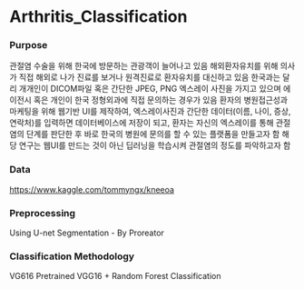 # Arthritis_Classification

### Purpose
관절염 수술을 위해 한국에 방문하는 관광객이 늘어나고 있음 
해외환자유치를 위해 의사가 직접 해외로 나가 진료를 보거나 원격진료로 환자유치를 대신하고 있음 
한국과는 달리 개개인이 DICOM파일 혹은 간단한 JPEG, PNG 엑스레이 사진을 가지고 있으며 에이전시 혹은 개인이 한국 정형외과에 직접 문의하는 경우가 있음 
환자의 병원접근성과 마케팅을 위해 웹기반 UI를 제작하여, 엑스레이사진과 간단한 데이터(이름, 나이, 증상, 연락처)를 입력하면 데이터베이스에 저장이 되고, 환자는 자신의 엑스레이를 통해 관절염의 단계를 판단한 후 바로 한국의 병원에 문의를 할 수 있는 플랫폼을 만들고자 함
해당 연구는 웹UI를 만드는 것이 아닌 딥러닝을 학습시켜 관절염의 정도를 파악하고자 함

### Data
https://www.kaggle.com/tommyngx/kneeoa


### Preprocessing
Using U-net
Segmentation - By Proreator

### Classification Methodology
VG616 
Pretrained VGG16 + Random Forest Classification 

### 

